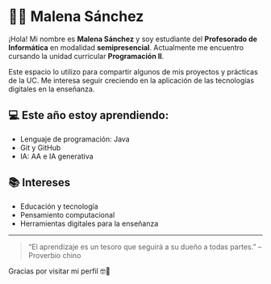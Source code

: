 # 👩‍💻 Malena Sánchez

¡Hola! Mi nombre es **Malena Sánchez** y soy estudiante del **Profesorado de Informática** en modalidad **semipresencial**. 
Actualmente me encuentro cursando la unidad curricular **Programación II**.

Este espacio lo utilizo para compartir algunos de mis proyectos y prácticas de la UC. 
Me interesa seguir creciendo en la aplicación de las tecnologías digitales en la enseñanza.

## 💻 Este año estoy aprendiendo:

- Lenguaje de programación: Java
- Git y GitHub
- IA: AA e IA generativa
  

## 📚 Intereses

- Educación y tecnología
- Pensamiento computacional
- Herramientas digitales para la enseñanza

---

> “El aprendizaje es un tesoro que seguirá a su dueño a todas partes.” – Proverbio chino

Gracias por visitar mi perfil 🤓🧉
